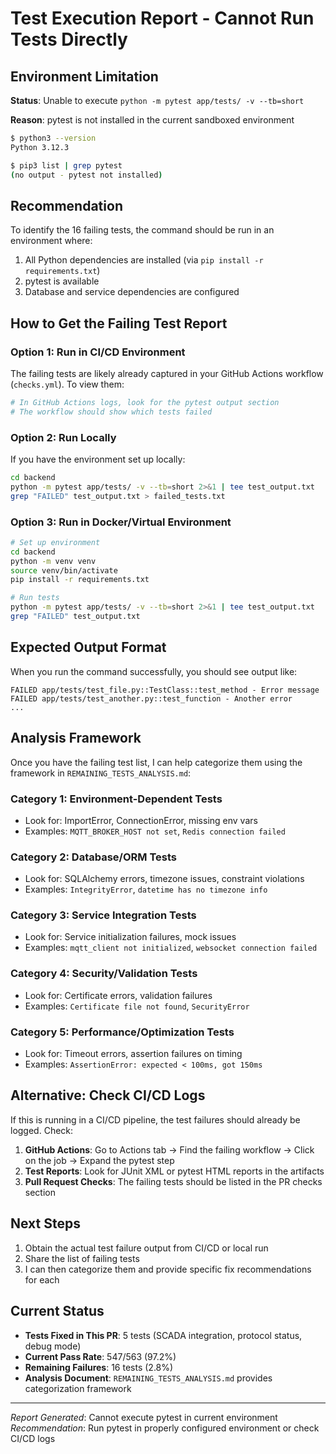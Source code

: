 # Test Execution Report - Cannot Run Tests Directly

## Environment Limitation

**Status**: Unable to execute `python -m pytest app/tests/ -v --tb=short` 

**Reason**: pytest is not installed in the current sandboxed environment

```bash
$ python3 --version
Python 3.12.3

$ pip3 list | grep pytest
(no output - pytest not installed)
```

## Recommendation

To identify the 16 failing tests, the command should be run in an environment where:
1. All Python dependencies are installed (via `pip install -r requirements.txt`)
2. pytest is available
3. Database and service dependencies are configured

## How to Get the Failing Test Report

### Option 1: Run in CI/CD Environment
The failing tests are likely already captured in your GitHub Actions workflow (`checks.yml`). To view them:

```bash
# In GitHub Actions logs, look for the pytest output section
# The workflow should show which tests failed
```

### Option 2: Run Locally
If you have the environment set up locally:

```bash
cd backend
python -m pytest app/tests/ -v --tb=short 2>&1 | tee test_output.txt
grep "FAILED" test_output.txt > failed_tests.txt
```

### Option 3: Run in Docker/Virtual Environment
```bash
# Set up environment
cd backend
python -m venv venv
source venv/bin/activate
pip install -r requirements.txt

# Run tests
python -m pytest app/tests/ -v --tb=short 2>&1 | tee test_output.txt
grep "FAILED" test_output.txt
```

## Expected Output Format

When you run the command successfully, you should see output like:

```
FAILED app/tests/test_file.py::TestClass::test_method - Error message
FAILED app/tests/test_another.py::test_function - Another error
...
```

## Analysis Framework

Once you have the failing test list, I can help categorize them using the framework in `REMAINING_TESTS_ANALYSIS.md`:

### Category 1: Environment-Dependent Tests
- Look for: ImportError, ConnectionError, missing env vars
- Examples: `MQTT_BROKER_HOST not set`, `Redis connection failed`

### Category 2: Database/ORM Tests  
- Look for: SQLAlchemy errors, timezone issues, constraint violations
- Examples: `IntegrityError`, `datetime has no timezone info`

### Category 3: Service Integration Tests
- Look for: Service initialization failures, mock issues
- Examples: `mqtt_client not initialized`, `websocket connection failed`

### Category 4: Security/Validation Tests
- Look for: Certificate errors, validation failures
- Examples: `Certificate file not found`, `SecurityError`

### Category 5: Performance/Optimization Tests
- Look for: Timeout errors, assertion failures on timing
- Examples: `AssertionError: expected < 100ms, got 150ms`

## Alternative: Check CI/CD Logs

If this is running in a CI/CD pipeline, the test failures should already be logged. Check:

1. **GitHub Actions**: Go to Actions tab → Find the failing workflow → Click on the job → Expand the pytest step
2. **Test Reports**: Look for JUnit XML or pytest HTML reports in the artifacts
3. **Pull Request Checks**: The failing tests should be listed in the PR checks section

## Next Steps

1. Obtain the actual test failure output from CI/CD or local run
2. Share the list of failing tests
3. I can then categorize them and provide specific fix recommendations for each

## Current Status

- **Tests Fixed in This PR**: 5 tests (SCADA integration, protocol status, debug mode)
- **Current Pass Rate**: 547/563 (97.2%)
- **Remaining Failures**: 16 tests (2.8%)
- **Analysis Document**: `REMAINING_TESTS_ANALYSIS.md` provides categorization framework

---

*Report Generated*: Cannot execute pytest in current environment  
*Recommendation*: Run pytest in properly configured environment or check CI/CD logs
